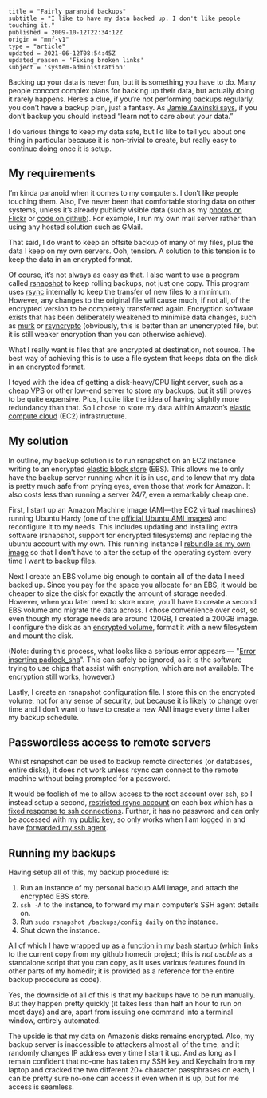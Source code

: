 ```
title = "Fairly paranoid backups"
subtitle = "I like to have my data backed up. I don't like people touching it."
published = 2009-10-12T22:34:12Z
origin = "mnf-v1"
type = "article"
updated = 2021-06-12T08:54:45Z
updated_reason = 'Fixing broken links'
subject = 'system-administration'
```

Backing up your data is never fun, but it is something you have to do. Many
people concoct complex plans for backing up their data, but actually doing it
rarely happens. Here’s a clue, if you’re not performing backups regularly, you
don’t have a backup plan, just a fantasy. As [Jamie Zawinski says][jwz], if
you don’t backup you should instead “learn not to care about your data.”

I do various things to keep my data safe, but I’d like to tell you about one
thing in particular because it is non-trivial to create, but really easy to
continue doing once it is setup.


## My requirements

I’m kinda paranoid when it comes to my computers. I don’t like people touching
them. Also, I’ve never been that comfortable storing data on other systems,
unless it’s already publicly visible data (such as my [photos on Flickr][fl]
or [code on github][gh]). For example, I run my own mail server rather than
using any hosted solution such as GMail.

That said, I do want to keep an offsite backup of many of my files, plus the
data I keep on my own servers. Ooh, tension. A solution to this tension is to
keep the data in an encrypted format.

Of course, it’s not always as easy as that. I also want to use a program
called [rsnapshot][rsn] to keep rolling backups, not just one copy. This
program uses [rsync][rs] internally to keep the transfer of new files to a
minimum. However, any changes to the original file will cause much, if not
all, of the encrypted version to be completely transferred again. Encryption
software exists that has been deliberately weakened to minimise data changes,
such as [murk][mk] or [rsyncrypto][rsc] (obviously, this is better than an
unencrypted file, but it is still weaker encryption than you can otherwise
achieve).

What I really want is files that are encrypted at destination, not source. The
best way of achieving this is to use a file system that keeps data on the disk
in an encrypted format.


I toyed with the idea of getting a disk-heavy/CPU light server, such as a
[cheap VPS][leb] or other low-end server to store my backups, but it still
proves to be quite expensive. Plus, I quite like the idea of having slightly
more redundancy than that. So I chose to store my data within Amazon’s
[elastic compute cloud][ec2] (EC2) infrastructure.


## My solution

In outline, my backup solution is to run rsnapshot on an EC2 instance writing
to an encrypted [elastic block store][ebs] (EBS). This allows me to only have
the backup server running when it is in use, and to know that my data is
pretty much safe from prying eyes, even those that work for Amazon. It also
costs less than running a server 24/7, even a remarkably cheap one.

First, I start up an Amazon Machine Image (AMI—the EC2 virtual machines)
running Ubuntu Hardy (one of the [official Ubuntu AMI images][ami]) and
reconfigure it to my needs. This includes updating and installing extra
software (rsnapshot, support for encrypted filesystems) and replacing the
ubuntu account with my own. This running instance I [rebundle as my own
image][rb] so that I don’t have to alter the setup of the operating system
every time I want to backup files.

Next I create an EBS volume big enough to contain all of the data I need
backed up. Since you pay for the space you allocate for an EBS, it would be
cheaper to size the disk for exactly the amount of storage needed. However,
when you later need to store more, you’ll have to create a second EBS volume
and migrate the data across. I chose convenience over cost, so even though my
storage needs are around 120GB, I created a 200GB image. I configure the disk
as an [encrypted volume][enc], format it with a new filesystem and mount the
disk.

(Note: during this process, what looks like a serious error appears — 
"[Error inserting padlock\_sha][pl]". This can safely be ignored, as it is the
software trying to use chips that assist with encryption, which are not
available. The encryption still works, however.)

Lastly, I create an rsnapshot configuration file. I store this on the
encrypted volume, not for any sense of security, but because it is likely to
change over time and I don’t want to have to create a new AMI image every time
I alter my backup schedule.


## Passwordless access to remote servers

Whilst rsnapshot can be used to backup remote directories (or databases,
entire disks), it does not work unless rsync can connect to the remote machine
without being prompted for a password.

It would be foolish of me to allow access to the root account over ssh, so I
instead setup a second, [restricted rsync account][rrs] on each box which has
a [fixed response to ssh connections][fr]. Further, it has no password and can
only be accessed with my [public key][pk], so only works when I am logged in
and have [forwarded my ssh agent][sa].


## Running my backups

Having setup all of this, my backup procedure is:

1. Run an instance of my personal backup AMI image, and attach the encrypted
   EBS store.
2. `ssh -A` to the instance, to forward my main computer’s SSH agent details
   on.
3. Run `sudo rsnapshot /backups/config daily` on the instance.
4. Shut down the instance.

All of which I have wrapped up as [a function in my bash startup][bu] (which
links to the current copy from my github homedir project; this is *not usable*
as a standalone script that you can copy, as it uses various features found in
other parts of my homedir; it is provided as a reference for the entire backup
procedure as code).

Yes, the downside of all of this is that my backups have to be run manually.
But they happen pretty quickly (it takes less than half an hour to run on most
days) and are, apart from issuing one command into a terminal window, entirely
automated.

The upside is that my data on Amazon’s disks remains encrypted. Also, my
backup server is inaccessible to attackers almost all of the time; and it
randomly changes IP address every time I start it up. And as long as I remain
confident that no-one has taken my SSH key and Keychain from my laptop and
cracked the two different 20+ character passphrases on each, I can be pretty
sure no-one can access it even when it is up, but for me access is seamless.


[jwz]: https://www.jwz.org/doc/backups.html
[fl]: https://www.flickr.com/photos/mn_francis/
[gh]: https://github.com/norm/
[rsn]: https://rsnapshot.org/
[rs]: https://rsync.samba.org
[mk]: http://murk.sourceforge.net
[rsc]: https://sourceforge.net/projects/rsyncrypto/
[leb]: https://lowendbox.com/
[ec2]: https://aws.amazon.com/ec2/
[ebs]: https://aws.amazon.com/ebs/
[ami]: http://www.ubuntu.com/ec2
[rb]: http://alestic.com/2009/06/ec2-ami-bundle
[enc]: https://alestic.com/2009/10/ec2-disk-encryption/
[pl]: https://bugs.launchpad.net/ubuntu/+source/linux/+bug/206129
[rrs]: https://web.archive.org/web/2009103100000/http://notes.endnode.se/2009/07/restricted-backups-using-rsync/
[fr]: https://web.archive.org/web/2009103100000/http://oei.yungchin.nl/2009/05/07/rsync-fixed-server-side-options/
[pk]: https://web.archive.org/web/2009103100000/http://sial.org/howto/openssh/publickey-auth/
[sa]: http://unixwiz.net/techtips/ssh-agent-forwarding.html
[bu]: https://github.com/norm/homedir/blob/8f17b4b4b8444e5a684a60b0f90dd49ab6cf9f2e/etc/bash/rc/backup
